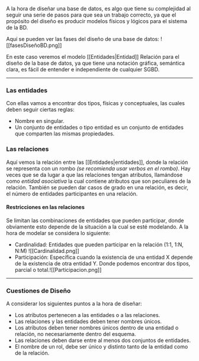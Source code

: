 
A la hora de diseñar una base de datos, es algo que tiene su complejidad al seguir una serie de pasos para que sea un trabajo correcto, ya que el propósito del diseño es producir modelos físicos y lógicos para el sistema de la BD.

Aquí se pueden ver las fases del diseño de una base de datos:
![[fasesDiseñoBD.png]]

En este caso veremos el modelo [[Entidades|Entidad]] Relación para el diseño de la base de datos, ya que tiene una notación gráfica, semántica clara, es fácil de entender e independiente de cualquier SGBD.

---
### Las entidades
Con ellas vamos a encontrar dos tipos, físicas y conceptuales, las cuales deben seguir ciertas reglas:
- Nombre en singular.
- Un conjunto de entidades o tipo entidad es un conjunto de entidades que comparten las mismas propiedades.

### Las relaciones
Aquí vemos la relación entre las [[Entidades|entidades]], donde la relación se representa con un rombo *(se recomienda usar verbos en el rombo)*.
Hay veces que se da lugar a que las relaciones tengan atributos, llamándose como *entidad asociativa* la cual contiene atributos que son peculiares de la relación.
También se pueden dar casos de grado en una relación, es decir, el número de entidades participantes en una relación.

#### Restricciones en las relaciones
Se limitan las combinaciones de entidades que pueden participar, donde obviamente esto depende de la situación a la cual se esté modelando. A la hora de modelar se considera lo siguiente: 
- Cardinalidad: Entidades que pueden participar en la relación (1:1, 1:N, N:M)
![[Cardinalidad.png]]
- Participación: Específica cuando la existencia de una entidad X depende de la existencia de otra entidad Y. Donde podemos encontrar dos tipos, parcial o total.![[Participacion.png]]
---
### Cuestiones de Diseño
A considerar los siguientes puntos a la hora de diseñar:
- Los atributos pertenecen a las entidades o a las relaciones.
- Las relaciones y las entidades deben tener nombres únicos.
- Los atributos deben tener nombres únicos dentro de una entidad o relación, no necesariamente dentro del esquema.
- Las relaciones deben darse entre al menos dos conjuntos de entidades.
- El nombre de un rol, debe ser único y distinto tanto de la entidad como de la relación.

